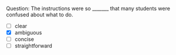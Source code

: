 Question: The instructions were so _______ that many students were confused about what to do.  
- [ ] clear  
- [x] ambiguous  
- [ ] concise  
- [ ] straightforward  